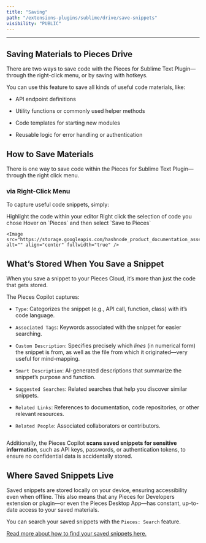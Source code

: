 ```yaml
---
title: "Saving"
path: "/extensions-plugins/sublime/drive/save-snippets"
visibility: "PUBLIC"
---
```

***

## Saving Materials to Pieces Drive

There are two ways to save code with the Pieces for Sublime Text Plugin—through the right-click menu, or by saving with hotkeys.

You can use this feature to save all kinds of useful code materials, like:

* API endpoint definitions

* Utility functions or commonly used helper methods

* Code templates for starting new modules

* Reusable logic for error handling or authentication

## How to Save Materials

There is one way to save code within the Pieces for Sublime Text Plugin—through the right click menu.

### via Right-Click Menu

To capture useful code snippets, simply:

<Steps>
  <Step title="Select a Portion of Code">
    Highlight the code within your editor
  </Step>

  <Step title="Right Click">
    Right click the selection of code you chose
  </Step>

  <Step title="Select Save to Pieces">
    Hover on `Pieces` and then select `Save to Pieces`

    <Image src="https://storage.googleapis.com/hashnode_product_documentation_assets/sublime_text_plugin_assets/using_snippets/using_snippets_PARENT_PAGE/saving_to_pieces.gif" alt="" align="center" fullwidth="true" />
  </Step>
</Steps>

## What’s Stored When You Save a Snippet

When you save a snippet to your Pieces Cloud, it’s more than just the code that gets stored.

The Pieces Copilot captures:

* `Type`: Categorizes the snippet (e.g., API call, function, class) with it’s code language.

* `Associated Tags`: Keywords associated with the snippet for easier searching.

* `Custom Description`: Specifies precisely which *lines* (in numerical form) the snippet is from, as well as the file from which it originated—very useful for mind-mapping.

* `Smart Description`: AI-generated descriptions that summarize the snippet’s purpose and function.

* `Suggested Searches`: Related searches that help you discover similar snippets.

* `Related Links`: References to documentation, code repositories, or other relevant resources.

* `Related People`: Associated collaborators or contributors.

<Image src="https://cdn.hashnode.com/res/hashnode/image/upload/v1733969003991/b9f128cb-abed-4994-a43a-c6a2fdcde437.png" alt="" align="center" fullwidth="true" />

Additionally, the Pieces Copilot **scans saved snippets for sensitive information**, such as API keys, passwords, or authentication tokens, to ensure no confidential data is accidentally stored.

## Where Saved Snippets Live

Saved snippets are stored locally on your device, ensuring accessibility even when offline. This also means that any Pieces for Developers extension or plugin—or even the Pieces Desktop App—has constant, up-to-date access to your saved materials.

You can search your saved snippets with the `Pieces: Search` feature.

[Read more about how to find your saved snippets here.](https://docs.pieces.app/products/extensions-plugins/sublime/drive/search-reuse#finding-saved-snippets)
